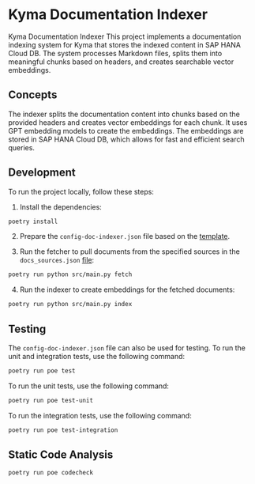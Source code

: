 # Kyma Documentation Indexer

Kyma Documentation Indexer
This project implements a documentation indexing system for Kyma that stores the indexed content in SAP HANA Cloud DB. 
The system processes Markdown files, splits them into meaningful chunks based on headers, and creates searchable vector embeddings.

## Concepts
The indexer splits the documentation content into chunks based on the provided headers and creates vector embeddings for each chunk. 
It uses GPT embedding models to create the embeddings. 
The embeddings are stored in SAP HANA Cloud DB, which allows for fast and efficient search queries.

## Development

To run the project locally, follow these steps:

1. Install the dependencies:

```bash
poetry install
```

2. Prepare the `config-doc-indexer.json` file based on the [template](../config/config-example.json).

3. Run the fetcher to pull documents from the specified sources in the `docs_sources.json` [file](./docs_sources.json):

```bash
poetry run python src/main.py fetch
```

4. Run the indexer to create embeddings for the fetched documents:
```bash
poetry run python src/main.py index
```

## Testing

The `config-doc-indexer.json` file can also be used for testing.
To run the unit and integration tests, use the following command:

```bash
poetry run poe test
```

To run the unit tests, use the following command:

```bash
poetry run poe test-unit
```

To run the integration tests, use the following command:

```bash
poetry run poe test-integration
```

## Static Code Analysis
```bash
poetry run poe codecheck
```
